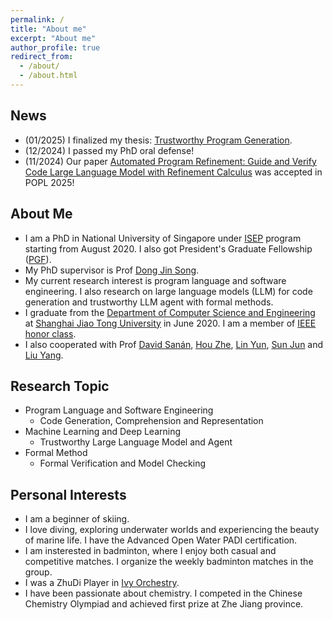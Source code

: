 ```yaml
---
permalink: /
title: "About me"
excerpt: "About me"
author_profile: true
redirect_from: 
  - /about/
  - /about.html
---
```

## News
- (01/2025) I finalized my thesis: [Trustworthy Program Generation](https://caiyufan-nus.github.io/files/thesis.pdf). 
- (12/2024) I passed my PhD oral defense! 
- (11/2024) Our paper [Automated Program Refinement: Guide and Verify Code Large Language Model with Refinement Calculus](https://dl.acm.org/doi/10.1145/3704905) was accepted in POPL 2025! 

## About Me
* I am a PhD in National University of Singapore under [ISEP](https://isep.nus.edu.sg/) program starting from August 2020. I also got President's Graduate Fellowship ([PGF](https://nusgs.nus.edu.sg/scholarships/presidents-graduate-fellowship)). 
* My PhD supervisor is Prof [Dong Jin Song](https://www.comp.nus.edu.sg/~dongjs/).
* My current research interest is program language and software engineering. I also research on large language models (LLM) for code generation and trustworthy LLM agent with formal methods. 
* I graduate from the [Department of Computer Science and Engineering](http://www.cs.sjtu.edu.cn/index.aspx) at [Shanghai Jiao Tong University](https://www.sjtu.edu.cn/) in June 2020. I am a member of [IEEE honor class](http://english.seiee.sjtu.edu.cn/english/info/8338.htm).
* I also cooperated with Prof [David Sanán](https://davidsanan.github.io/), [Hou Zhe](https://zhehou.github.io/), [Lin Yun](http://linyun.info/), [Sun Jun](https://sunjun.site/research/) and [Liu Yang](https://personal.ntu.edu.sg/yangliu/). 

## Research Topic
- Program Language and Software Engineering
  - Code Generation, Comprehension and Representation
- Machine Learning and Deep Learning
  - Trustworthy Large Language Model and Agent
- Formal Method
  - Formal Verification and Model Checking

## Personal Interests
- I am a beginner of skiing.
- I love diving, exploring underwater worlds and experiencing the beauty of marine life. I have the Advanced Open Water PADI certification.
- I am insterested in badminton, where I enjoy both casual and competitive matches. I organize the weekly badminton matches in the group.
- I was a ZhuDi Player in [Ivy Orchestry](https://caiyufan-nus.github.io/files/music.jpg).
- I have been passionate about chemistry. I competed in the Chinese Chemistry Olympiad and achieved first prize at Zhe Jiang province.
